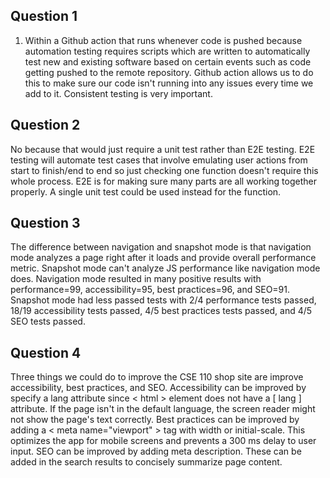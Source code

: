 ## Question 1
1. Within a Github action that runs whenever code is pushed because automation testing requires scripts which are written to automatically test new and existing software based on certain events such as code getting pushed to the remote repository. Github action allows us to do this to make sure our code isn't running into any issues every time we add to it. Consistent testing is very important. 

## Question 2
No because that would just require a unit test rather than E2E testing. E2E testing will automate test cases that involve emulating user actions from start to finish/end to end so just checking one function doesn't require this whole process. E2E is for making sure many parts are all working together properly. A single unit test could be used instead for the function. 

## Question 3
The difference between navigation and snapshot mode is that navigation mode analyzes a page right after it loads and provide overall performance metric. Snapshot mode can't analyze JS performance like navigation mode does. Navigation mode resulted in many positive results with performance=99, accessibility=95, best practices=96, and SEO=91. Snapshot mode had less passed tests with 2/4 performance tests passed, 18/19 accessibility tests passed, 4/5 best practices tests passed, and 4/5 SEO tests passed.

## Question 4
Three things we could do to improve the CSE 110 shop site are improve accessibility, best practices, and SEO. Accessibility can be improved by specify a lang attribute since < html > element does not have a [ lang ] attribute. If the page isn't in the default language, the screen reader might not show the page's text correctly. Best practices can be improved by adding a < meta name="viewport" > tag with width or initial-scale. This optimizes the app for mobile screens and prevents a 300 ms delay to user input. SEO can be improved by adding meta description. These can be added in the search results to concisely summarize page content.




